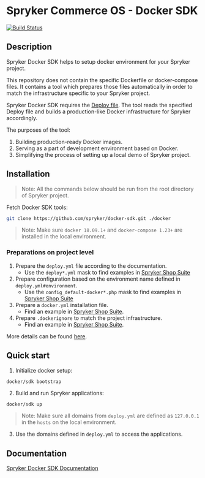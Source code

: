 # Spryker Commerce OS - Docker SDK
[![Build Status](https://travis-ci.org/spryker/docker-sdk.svg)](https://travis-ci.org/spryker/docker-sdk)

## Description

Spryker Docker SDK helps to setup docker environment for your Spryker project.

This repository does not contain the specific Dockerfile or docker-compose files.
It contains a tool which prepares those files automatically in order to match the infrastructure specific to your Spryker project.

Spryker Docker SDK requires the [Deploy file](https://documentation.spryker.com/installation/spryker_in_docker/docker_sdk/deploy-file-reference-201907.htm).
The tool reads the specified Deploy file and builds a production-like Docker infrastructure for Spryker accordingly.

The purposes of the tool:

1. Building production-ready Docker images.
1. Serving as a part of development environment based on Docker.
1. Simplifying the process of setting up a local demo of Spryker project.

## Installation

> Note: All the commands below should be run from the root directory of Spryker project.

Fetch Docker SDK tools:
```bash
git clone https://github.com/spryker/docker-sdk.git ./docker
```

> Note: Make sure `docker 18.09.1+` and `docker-compose 1.23+` are installed in the local environment.

### Preparations on project level

1. Prepare the `deploy.yml` file according to the documentation.
    * Use the `deploy*.yml` mask to find examples in [Spryker Shop Suite](https://github.com/spryker-shop/suite)
1. Prepare configuration based on the environment name defined in `deploy.yml#environment`.
    * Use the `config_default-docker*.php` mask to find examples in [Spryker Shop Suite](https://github.com/spryker-shop/suite/tree/master/config/Shared)
1. Prepare a `docker.yml` installation file.
    * Find an example in [Spryker Shop Suite](https://github.com/spryker-shop/suite/tree/master/config/install/docker.yml).
1. Prepare `.dockerignore` to match the project infrastructure.
    * Find an example in [Spryker Shop Suite](https://github.com/spryker-shop/suite/tree/master/.dockerignore).

More details can be found [here](https://documentation.spryker.com/installation/spryker_in_docker/integrating-docker-into-an-existing-project-201907.htm).

## Quick start

1. Initialize docker setup:

```bash
docker/sdk bootstrap
```

2. Build and run Spryker applications:
```
docker/sdk up
```

> Note: Make sure all domains from `deploy.yml` are defined as `127.0.0.1` in the `hosts` on the local environment.

3. Use the domains defined in `deploy.yml` to access the applications.

## Documentation

[Spryker Docker SDK Documentation](https://documentation.spryker.com/installation/spryker_in_docker/docker_sdk/docker-sdk-201907.htm)
